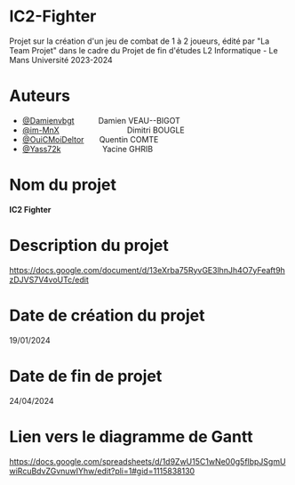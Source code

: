 # IC2-Fighter

Projet sur la création d'un jeu de combat de 1 à 2 joueurs, édité par "La Team Projet" dans le cadre du Projet de fin d'études L2 Informatique - Le Mans Université 2023-2024

# Auteurs

- [@Damienvbgt](https://github.com/Damienvbgt) &nbsp; &nbsp; &nbsp; &nbsp; &nbsp; Damien VEAU--BIGOT
- [@im-MnX](https://github.com/im-MnX) &nbsp; &nbsp; &nbsp; &nbsp; &nbsp; &nbsp; &nbsp; &nbsp; &nbsp; &nbsp; &nbsp; &nbsp; &nbsp; &nbsp; &nbsp;  Dimitri BOUGLE
- [@OuiCMoiDeltor](https://github.com/OuiCMoiDeltor) &nbsp; &nbsp; &nbsp; Quentin COMTE
- [@Yass72k](https://github.com/Yass72k) &nbsp; &nbsp; &nbsp; &nbsp; &nbsp; &nbsp; &nbsp; &nbsp; &nbsp; Yacine GHRIB

# Nom du projet

<strong>IC2 Fighter</strong>

# Description du projet

https://docs.google.com/document/d/13eXrba75RyvGE3lhnJh4O7yFeaft9hzDJVS7V4voUTc/edit

# Date de création du projet

19/01/2024

# Date de fin de projet

24/04/2024

# Lien vers le diagramme de Gantt
https://docs.google.com/spreadsheets/d/1d9ZwU15C1wNe00g5flbpJSgmUwiRcuBdvZGvnuwIYhw/edit?pli=1#gid=1115838130
